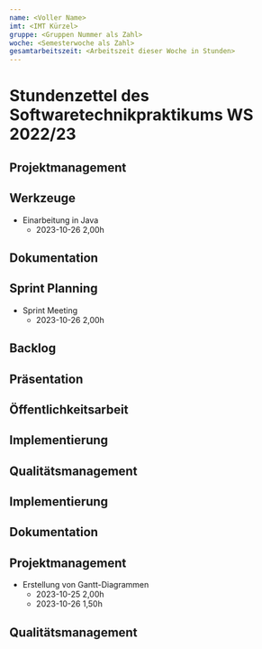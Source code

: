 ```yaml
---
name: <Voller Name>
imt: <IMT Kürzel>
gruppe: <Gruppen Nummer als Zahl>
woche: <Semesterwoche als Zahl>
gesamtarbeitszeit: <Arbeitszeit dieser Woche in Stunden>
---
```


<!--
Jeder Eintrag stellt eine gesonderte Tätigkeit dar und ist als (Listen-)Stichpunkt unter der korrekten Kategorie einzuordnen.
Dieser ist mit dem Datum (im ISO Format) und der Dauer (in Stunden und Minuten) zu versehen (als sub-Listenstichpunkt).
Sollte sich die Arbeit an diesem Eintrag über mehrere Tage erstrecken, so können mehrere Unterpunkte genutzt werden.
Zum Beispiel:

## Dokumentation
- Vorbereitung des Testdokuments
  - 2022-10-12 2,00h
  - 2022-10-13 0,15h

Die Summe aller Stunden wird oben unter `gesamtarbeitszeit` im selben Format eingetragen (also z.B. 14,45h).

Die Datei wird wie folgt benannt: `stundenzettel_<woche (mit führender 0, falls einstellig>_<IMT Kürzel>.md`,
also zum Beispiel: `stundenzettel_01_maxm.md` oder `stundenzettel_10_maxm.md`.
-->

# Stundenzettel des Softwaretechnikpraktikums WS 2022/23

## Projektmanagement

## Werkzeuge
- Einarbeitung in Java
  - 2023-10-26 2,00h



## Dokumentation

## Sprint Planning
- Sprint Meeting
  - 2023-10-26 2,00h

## Backlog

## Präsentation

## Öffentlichkeitsarbeit

## Implementierung

## Qualitätsmanagement

## Implementierung

## Dokumentation

## Projektmanagement
- Erstellung von Gantt-Diagrammen
  - 2023-10-25 2,00h
  - 2023-10-26 1,50h

## Qualitätsmanagement